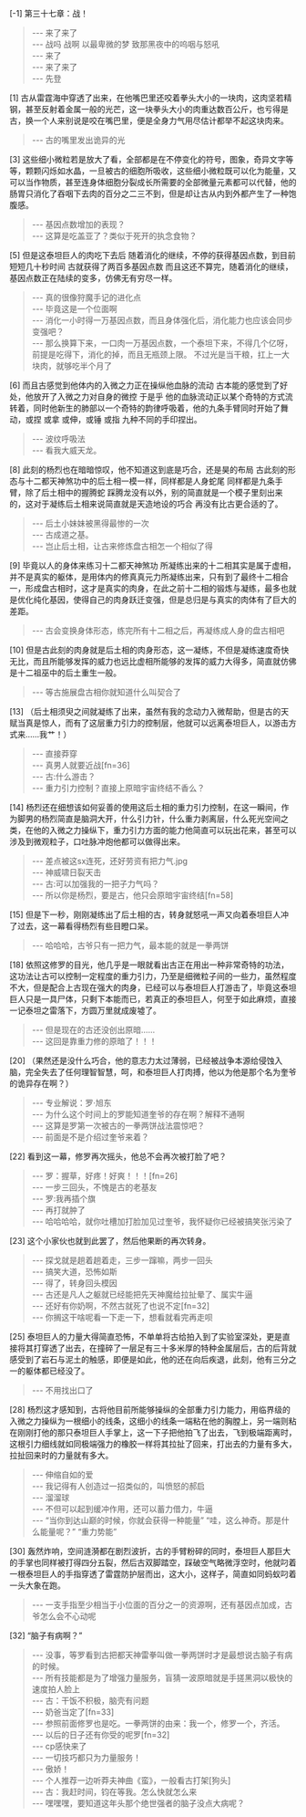 
[-1] 第三十七章：战！
>--- 来了来了<br>
>--- 战吗 战啊 以最卑微的梦 致那黑夜中的呜咽与怒吼<br>
>--- 来了<br>
>--- 来了来了<br>
>--- 先登<br>

[1] 古从雷霆海中穿透了出来，在他嘴巴里还咬着拳头大小的一块肉，这肉坚若精钢，甚至反射着金属一般的光芒，这一块拳头大小的肉重达数百公斤，也亏得是古，换一个人来别说是咬在嘴巴里，便是全身力气用尽估计都举不起这块肉来。
>--- 古的嘴里发出诡异的光<br>

[3] 这些细小微粒若是放大了看，全部都是在不停变化的符号，图象，奇异文字等等，颗颗闪烁如水晶，一旦被古的细胞所吸收，这些细小微粒既可以化为能量，又可以当作物质，甚至连身体细胞分裂成长所需要的全部微量元素都可以代替，他的肠胃只消化了吞咽下去肉的百分之二三不到，但是却让古从内到外都产生了一种饱腹感。
>--- 基因点数增加的表现？<br>
>--- 这算是吃盖亚了？类似于死开的执念食物？<br>

[5] 但是这泰坦巨人的肉吃下去后 随着消化的继续，不停的获得基因点数，到目前短短几十秒时间 古就获得了两百多基因点数 而且这还不算完，随着消化的继续，基因点数正在陆续的变多，仿佛无有穷尽一样。
>--- 真的很像狩魔手记的进化点<br>
>--- 毕竟这是一个位面啊<br>
>--- 消化一小时得一万基因点数，而且身体强化后，消化能力也应该会同步变强吧？<br>
>--- 那么换算下来，一口肉一万基因点数，一个泰坦下来，不得几个亿呀，前提是吃得下，消化的掉，而且无瓶颈上限。
不过光是当干粮，扛上一大块肉，就够吃半个月了<br>

[6] 而且古感觉到他体内的入微之力正在操纵他血脉的流动 古本能的感觉到了好处，他放开了入微之力对自身的微控 于是乎 他的血脉流动正以某个奇特的方式流转着，同时他新生的肺部以一个奇特的韵律呼吸着，他的九条手臂同时开始了舞动，或捏 或拿 或伸，或锤 或指 九种不同的手印捏出。
>--- 波纹呼吸法<br>
>--- 看我大威天龙。<br>

[8] 此刻的杨烈也在暗暗惊叹，他不知道这到底是巧合，还是昊的布局 古此刻的形态与十二都天神煞功中的后土相一模一样，同样都是人身蛇尾 同样都是九条手臂，除了后土相中的握腾蛇 踩腾龙没有以外，别的简直就是一个模子里刻出来的，这对于凝练后土相来说简直就是天造地设的巧合 再没有比古更合适的了。
>--- 后土小妹妹被黑得最惨的一次<br>
>--- 古成道之基。<br>
>--- 岂止后土相，让古来修炼盘古相怎一个相似了得<br>

[9] 毕竟以人的身体来练习十二都天神煞功 所凝练出来的十二相其实是属于虚相，并不是真实的躯体，是用体内的修真真元力所凝练出来，只有到了最终十二相合一，形成盘古相时，这才是真实的肉身，在此之前十二相的锻炼与凝练，最多也就是优化纯化基因，使得自己的肉身跃迁变强，但是总归是与真实的肉体有了巨大的差距。
>--- 古会变换身体形态，练完所有十二相之后，再凝练成人身的盘古相吧<br>

[10] 但是古此刻的肉身就是后土相的肉身形态，这一凝练，不但是凝练速度奇快无比，而且所能够发挥的威力也远比虚相所能够的发挥的威力大得多，简直就仿佛是十二祖巫中的后土重生一般。
>--- 等古施展盘古相你就知道什么叫契合了<br>

[13] （后土相须臾之间就凝练了出来，虽然有我的念动力入微帮助，但是古的天赋当真是惊人，而有了这层重力引力的控制层，他就可以远离泰坦巨人，以游击方式来……我艹！）
>--- 直接莽穿<br>
>--- 真男人就要近战[fn=36]<br>
>--- 古:什么游击？<br>
>--- 重力引力控制？直接上原暗宇宙终结不香么？<br>

[14] 杨烈还在细想该如何妥善的使用这后土相的重力引力控制，在这一瞬间，作为脚男的杨烈简直是脑洞大开，什么引力针，什么重力剥离层，什么死光空间之类，在他的入微之力操纵下，重力引力方面的能力他简直可以玩出花来，甚至可以涉及到微观粒子，口吐脉冲炮他都可以做得出来。
>--- 差点被这sx连死，还好劳资有把力气.jpg<br>
>--- 神威啸日裂天击<br>
>--- 古:可以加强我的一把子力气吗？<br>
>--- 所以你是杨烈，要是古，他只会原暗宇宙终结[fn=58]<br>

[15] 但是下一秒，刚刚凝练出了后土相的古，转身就怒吼一声又向着泰坦巨人冲了过去，这一幕看得杨烈有些目瞪口呆。
>--- 哈哈哈，古爷只有一把力气，最本能的就是一拳两饼<br>

[18] 依照这修罗的目光，他几乎是一眼就看出古正在用出一种非常奇特的功法，这功法让古可以控制一定程度的重力引力，乃至是细微粒子间的一些力，虽然程度不大，但是配合上古现在强大的肉身，已经可以与泰坦巨人打游击了，毕竟这泰坦巨人只是一具尸体，只剩下本能而已，若真正的泰坦巨人，何至于如此麻烦，直接一记泰坦之雷落下，方圆万里就成废墟了。
>--- 但是现在的古还没创出原暗……<br>
>--- 这回是靠重力修的原暗了！！！<br>

[20] （果然还是没什么巧合，他的意志力太过薄弱，已经被战争本源给侵蚀入脑，完全失去了任何理智智慧，呵，和泰坦巨人打肉搏，他以为他是那个名为奎爷的诡异存在啊？）
>--- 专业解说：罗·旭东<br>
>--- 为什么这个时间上的罗能知道奎爷的存在啊？解释不通啊<br>
>--- 这算是罗第一次被古的一拳两饼战法震惊吧？<br>
>--- 前面是不是介绍过奎爷来着？<br>

[22] 看到这一幕，修罗再次摇头，他总不会再次被打脸了吧？
>--- 罗：握草，好疼！好爽！！！[fn=26]<br>
>--- 一步三回头，不愧是古的老基友<br>
>--- 罗:我再插个旗<br>
>--- 再打就肿了<br>
>--- 哈哈哈哈，就你吐槽加打脸加见过奎爷，我怀疑你已经被搞笑张污染了<br>

[23] 这个小家伙也就到此罢了，然后他果断的再次转身。
>--- 探戈就是趟着趟着走，三步一蹿嘛，两步一回头<br>
>--- 搞笑大道，恐怖如斯<br>
>--- 得了，转身回头模因<br>
>--- 古还是凡人之躯就已经能把先天神魔给拉扯晕了、属实牛逼<br>
>--- 还好有你奶啊，不然古就死了也说不定[fn=32]<br>
>--- 你搁这干啥呢看一下走一下，想看就看完再走呗<br>

[25] 泰坦巨人的力量大得简直恐怖，不单单将古给拍入到了实验室深处，更是直接将其打穿透了出去，在撞碎了一层足有三十多米厚的特种金属层后，古的后背就感受到了岩石与泥土的触感，即便是如此，他的还在向后疾退，此刻，他有三分之一的躯体都已经没了。
>--- 不用找出口了<br>

[28] 杨烈这才感知到，古将他目前所能够操纵的全部重力引力能力，用临界级的入微之力操纵为一根细小的线条，这细小的线条一端粘在他的胸膛上，另一端则粘在刚刚打他的那只泰坦巨人手掌上，这一下子把他拍飞了出去，飞到极端距离时，这根引力细线就如同极端强力的橡胶一样将其拉扯了回来，打出去的力量有多大，拉扯回来时的力量就有多大。
>--- 伸缩自如的爱<br>
>--- 我记得有人创造过一招类似的，叫愤怒的郝启<br>
>--- 溜溜球<br>
>--- 不但可以起到缓冲作用，还可以蓄力借力，牛逼<br>
>--- “当你到达山巅的时候，你就会获得一种能量”
“哇，这么神奇。那是什么能量呢？”
“重力势能”<br>

[30] 轰然炸响，空间涟漪都在剧烈波折，古的手臂粉碎的同时，泰坦巨人那巨大的手掌也同样被打得四分五裂，然后古双脚踏空，踩破空气略微浮空时，他就叼着一根泰坦巨人的手指穿透了雷霆防护层而出，这大小，这样子，简直如同蚂蚁叼着一头大象在跑。
>--- 一支手指至少相当于小位面的百分之一的资源啊，还有基因点加成，古爷怎么会不心动呢<br>

[32] “脑子有病啊？”
>--- 没事，等罗看到古把都天神雷拳叫做一拳两饼时才是最想说古脑子有病的时候。<br>
>--- 所有技能都是为了增强力量服务，盲猜一波原暗就是手搓黑洞以极快的速度拍人脸上<br>
>--- 古：干饭不积极，脑壳有问题<br>
>--- 奶爸当定了[fn=33]<br>
>--- 参照前面修罗也是吃。一拳两饼的由来：我一个，修罗一个，齐活。<br>
>--- 以后的日子还有你受的呢罗[fn=32]<br>
>--- cp感快来了<br>
>--- 一切技巧都只为力量服务！<br>
>--- 傲娇！<br>
>--- 个人推荐一边听莽夫神曲《蛮》，一般看古打架[狗头]<br>
>--- 古：我赶时间，钧在等我。怎么快就怎么来<br>
>--- 嘿嘿嘿，要知道这年头那个绝世强者的脑子没点大病呢？<br>
